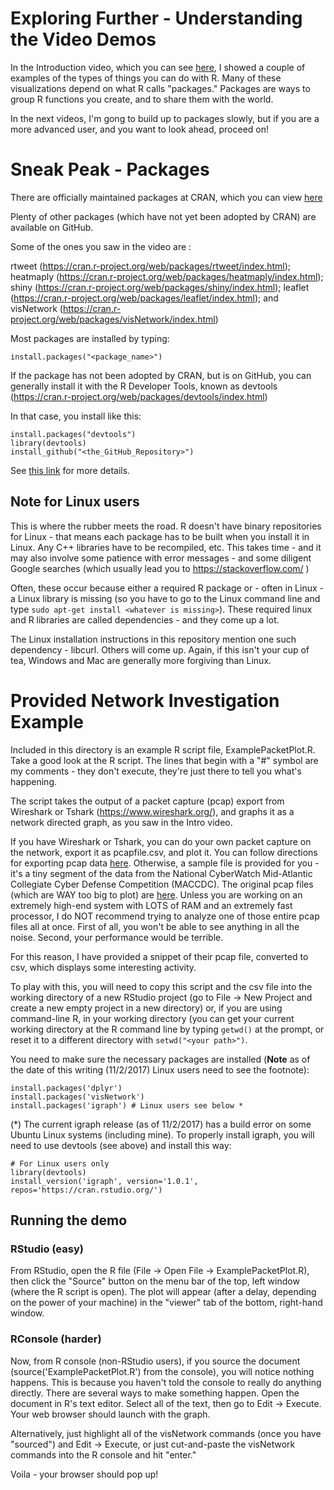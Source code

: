 # Exploring Further - Understanding the Video Demos

In the Introduction video, which you can see [here](https://youtu.be/wEKVxeIRBXU), I showed a couple of examples of the types of things you can do with R. Many of these visualizations depend on what R calls "packages." Packages are ways to group R functions you create, and to share them with the world. 

In the next videos, I'm gong to build up to packages slowly, but if you are a more advanced user, and you want to look ahead, proceed on!

# Sneak Peak - Packages

There are officially maintained packages at CRAN, which you can view [here](https://cran.r-project.org/web/packages/available_packages_by_name.html)

Plenty of other packages (which have not yet been adopted by CRAN) are available on GitHub.

Some of the ones you saw in the video are :

rtweet (https://cran.r-project.org/web/packages/rtweet/index.html);
heatmaply (https://cran.r-project.org/web/packages/heatmaply/index.html);
shiny (https://cran.r-project.org/web/packages/shiny/index.html);
leaflet (https://cran.r-project.org/web/packages/leaflet/index.html); and
visNetwork (https://cran.r-project.org/web/packages/visNetwork/index.html)

Most packages are installed by typing:
```
install.packages("<package_name>")
```

If the package has not been adopted by CRAN, but is on GitHub, you can generally install it with the R Developer Tools, known as devtools (https://cran.r-project.org/web/packages/devtools/index.html)

In that case, you install like this:
```
install.packages("devtools")
library(devtools)
install_github("<the_GitHub_Repository>")
```
See [this link](http://kbroman.org/pkg_primer/pages/github.html) for more details.

## Note for Linux users
This is where the rubber meets the road. R doesn't have binary repositories for Linux - that means each package has to be built when you install it in Linux. Any C++ libraries have to be recompiled, etc. This takes time - and it may also involve some patience with error messages - and some diligent Google searches (which usually lead you to https://stackoverflow.com/ )

Often, these occur because either a required R package or - often in Linux - a Linux library is missing (so you have to go to the Linux command line and type `sudo apt-get install <whatever is missing>`). These required linux and R libraries are called dependencies - and they come up a lot.

The Linux installation instructions in this repository mention one such dependency - libcurl. Others will come up. Again, if this isn't your cup of tea, Windows and Mac are generally more forgiving than Linux.

# Provided Network Investigation Example
Included in this directory is an example R script file, ExamplePacketPlot.R. Take a good look at the R script. The lines that begin with a "#" symbol are my comments - they don't execute, they're just there to tell you what's happening. 

The script takes the output of a packet capture (pcap) export from Wireshark or Tshark (https://www.wireshark.org/), and graphs it as a network directed graph, as you saw in the Intro video.

If you have Wireshark or Tshark, you can do your own packet capture on the network, export it as pcapfile.csv, and plot it. You can follow directions for exporting pcap data [here](https://www.wireshark.org/docs/wsug_html_chunked/ChIOExportSection.html). Otherwise, a sample file is provided for you - it's a tiny segment of the data from the National CyberWatch Mid-Atlantic Collegiate Cyber Defense Competition (MACCDC). The original pcap files (which are WAY too big to plot) are [here](http://www.netresec.com/?page=MACCDC). Unless you are working on an extremely high-end system with LOTS of RAM and an extremely fast processor, I do NOT recommend trying to analyze one of those entire pcap files all at once. First of all, you won't be able to see anything in all the noise. Second, your performance would be terrible. 

For this reason, I have provided a snippet of their pcap file, converted to csv, which displays some interesting activity.

To play with this, you will need to copy this script and the csv file into the working directory of a new RStudio project (go to File -> New Project and create a new empty project in a new directory) or, if you are using command-line R, in your working directory (you can get your current working directory at the R command line by typing `getwd()` at the prompt, or reset it to a different directory with `setwd("<your path>")`.

You need to make sure the necessary packages are installed (**Note** as of the date of this writing (11/2/2017) Linux users need to see the footnote):
```
install.packages('dplyr')
install.packages('visNetwork')
install.packages('igraph') # Linux users see below *
```
(*) The current igraph release (as of 11/2/2017) has a build error on some Ubuntu Linux systems (including mine). To properly install igraph, you will need to use devtools (see above) and install this way:
```
# For Linux users only
library(devtools)
install_version('igraph', version='1.0.1', repos='https://cran.rstudio.org/')
```
## Running the demo
### RStudio (easy)
From RStudio, open the R file (File -> Open File -> ExamplePacketPlot.R), then click the "Source" button on the menu bar of the top, left window (where the R script is open). The plot will appear (after a delay, depending on the power of your machine) in the "viewer" tab of the bottom, right-hand window.

### RConsole (harder)
Now, from R console (non-RStudio users), if you source the document (source('ExamplePacketPlot.R') from the console), you will notice nothing happens. This is because you haven't told the console to really do anything directly. There are several ways to make something happen. Open the document in R's text editor. Select all of the text, then go to Edit -> Execute. Your web browser should launch with the graph.

Alternatively, just highlight all of the visNetwork commands (once you have "sourced") and Edit -> Execute, or just cut-and-paste the visNetwork commands into the R console and hit "enter."

Voila - your browser should pop up!
